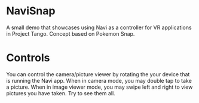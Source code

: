 # NaviSnap
A small demo that showcases using Navi as a controller for VR applications in Project Tango. Concept based on Pokemon Snap.

# Controls
You can control the camera/picture viewer by rotating the your device that is running the Navi app. When in camera mode, you may double tap to take a picture. When in image viewer mode, you may swipe left and right to view pictures you have taken. Try to see them all. 
